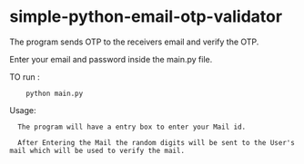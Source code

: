 # simple-python-email-otp-validator
The program sends OTP to the receivers email and verify the OTP.


Enter your email and password inside the main.py file.

TO run :
 
 
        python main.py
        
        
Usage:

      The program will have a entry box to enter your Mail id.

      After Entering the Mail the random digits will be sent to the User's mail which will be used to verify the mail.
